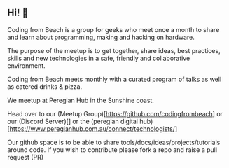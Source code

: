 ## Hi! 👋

Coding from Beach is a group for geeks who meet once a month to share and learn about programming, making and hacking on hardware.

The purpose of the meetup is to get together, share ideas, best practices, skills and new technologies in a safe, friendly and collaborative environment.

Coding from Beach meets monthly with a curated program of talks as well as catered drinks & pizza.

We meetup at Peregian Hub in the Sunshine coast.

Head over to our (Meetup Group)[https://github.com/codingfrombeach]
or our (Discord Server)[]
or the (peregian digital hub)[https://www.peregianhub.com.au/connect/technologists/]

Our github space is to be able to share tools/docs/ideas/projects/tutorials around code. If you wish to contribute please fork a repo and raise a pull request (PR)
